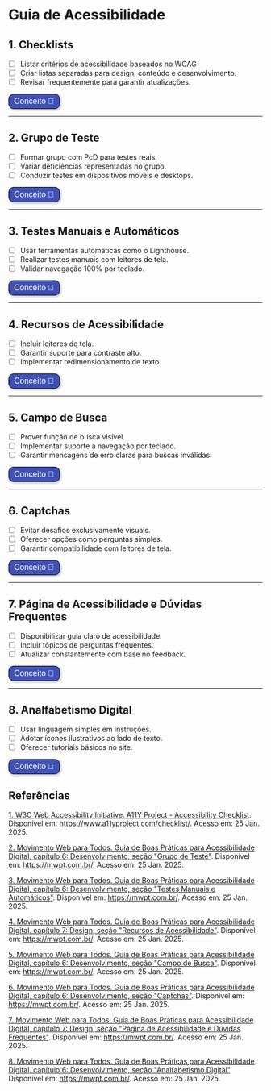 # Guia de Acessibilidade 
<style>
  .botao-conceito {
    border: 1px solid black;
    padding: 5px 10px;
    border-radius: 10px;
    background-color: #4051B5;
    color: white;
    font-size: 16px;
    cursor: pointer;
    box-shadow: 2px 2px 5px rgba(0, 0, 0, 0.3);
    transition: background-color 0.3s, transform 0.3s;
  }
  .botao-conceito:hover {
    background-color: #0056b3;
    transform: scale(1.05);
  }
</style>

## 1. Checklists 

- [ ] Listar critérios de acessibilidade baseados no WCAG
- [ ] Criar listas separadas para design, conteúdo e desenvolvimento.
- [ ] Revisar frequentemente para garantir atualizações.

<button title="Conceito Checklists" class="botao-conceito" onclick="let el = document.getElementById('checklists-conceito'); el.style.display = el.style.display === 'none' ? 'block' : 'none';">
  Conceito 📖
</button>
<div id="checklists-conceito" style="display: none;">
Checklists são listas práticas que garantem que os critérios de acessibilidade sejam atendidos em cada etapa do desenvolvimento de um site ou aplicação, desde o design até a implementação final. Exemplos podem ser encontrados em projetos como o <a href="https://www.a11yproject.com/checklist/" target="_blank">A11Y Project</a> <a href="#referencia-1">[1]</a>.
</div>

---

## 2. Grupo de Teste 

- [ ] Formar grupo com PcD para testes reais.
- [ ] Variar deficiências representadas no grupo.
- [ ] Conduzir testes em dispositivos móveis e desktops.

<button title="Conceito Grupo de Teste" class="botao-conceito" onclick="let el = document.getElementById('grupo-teste-conceito'); el.style.display = el.style.display === 'none' ? 'block' : 'none';">
  Conceito 📖
</button>
<div id="grupo-teste-conceito" style="display: none;">
Grupos de teste são compostos por pessoas, preferencialmente PcD, que avaliam a acessibilidade de sistemas. O envolvimento direto dessas pessoas promove feedbacks mais reais e eficazes. <a href="#referencia-2">[2]</a>
</div>

---

## 3. Testes Manuais e Automáticos 

- [ ] Usar ferramentas automáticas como o Lighthouse.
- [ ] Realizar testes manuais com leitores de tela.
- [ ] Validar navegação 100% por teclado.

<button title="Conceito Testes Manuais e Automáticos" class="botao-conceito" onclick="let el = document.getElementById('testes-conceito'); el.style.display = el.style.display === 'none' ? 'block' : 'none';">
  Conceito 📖
</button>
<div id="testes-conceito" style="display: none;">
Testes automáticos identificam problemas gerais, enquanto os manuais detectam barreiras específicas e nuances que ferramentas não podem avaliar, como a experiência do usuário. <a href="#referencia-3">[3]</a>
</div>

---

## 4. Recursos de Acessibilidade 

- [ ] Incluir leitores de tela.
- [ ] Garantir suporte para contraste alto.
- [ ] Implementar redimensionamento de texto.

<button title="Conceito Recursos de Acessibilidade" class="botao-conceito" onclick="let el = document.getElementById('recursos-conceito'); el.style.display = el.style.display === 'none' ? 'block' : 'none';">
  Conceito 📖
</button>
<div id="recursos-conceito" style="display: none;">
Recursos de acessibilidade incluem ferramentas e funcionalidades que ajudam PcD a interagir melhor com sistemas, como legendas em vídeos, leitores de tela e contraste ajustável. <a href="#referencia-4">[4]</a>
</div>

---

## 5. Campo de Busca 

- [ ] Prover função de busca visível.
- [ ] Implementar suporte a navegação por teclado.
- [ ] Garantir mensagens de erro claras para buscas inválidas.

<button title="Conceito Campo de Busca" class="botao-conceito" onclick="let el = document.getElementById('campo-busca-conceito'); el.style.display = el.style.display === 'none' ? 'block' : 'none';">
  Conceito 📖
</button>
<div id="campo-busca-conceito" style="display: none;">
Campos de busca acessíveis permitem que usuários encontrem informações rapidamente, mesmo aqueles com baixa habilidade digital ou que usam tecnologias assistivas. <a href="#referencia-5">[5]</a>
</div>

---

## 6. Captchas 

- [ ] Evitar desafios exclusivamente visuais.
- [ ] Oferecer opções como perguntas simples.
- [ ] Garantir compatibilidade com leitores de tela.

<button title="Conceito Captchas" class="botao-conceito" onclick="let el = document.getElementById('captchas-conceito'); el.style.display = el.style.display === 'none' ? 'block' : 'none';">
  Conceito 📖
</button>
<div id="captchas-conceito" style="display: none;">
Captchas frequentemente criam barreiras, especialmente para PcD. Métodos simples e alternativos, como perguntas textuais, são mais inclusivos. <a href="#referencia-6">[6]</a>
</div>

---

## 7. Página de Acessibilidade e Dúvidas Frequentes 

- [ ] Disponibilizar guia claro de acessibilidade.
- [ ] Incluir tópicos de perguntas frequentes.
- [ ] Atualizar constantemente com base no feedback.

<button title="Conceito Página de Acessibilidade" class="botao-conceito" onclick="let el = document.getElementById('pagina-acessibilidade-conceito'); el.style.display = el.style.display === 'none' ? 'block' : 'none';">
  Conceito 📖
</button>
<div id="pagina-acessibilidade-conceito" style="display: none;">
Essas páginas orientam usuários sobre como usar as funcionalidades de acessibilidade do site, promovendo uma experiência mais independente e informada. <a href="#referencia-7">[7]</a>
</div>

---

## 8. Analfabetismo Digital 

- [ ] Usar linguagem simples em instruções.
- [ ] Adotar ícones ilustrativos ao lado de texto.
- [ ] Oferecer tutoriais básicos no site.

<button title="Conceito Analfabetismo Digital" class="botao-conceito" onclick="let el = document.getElementById('analfabetismo-digital-conceito'); el.style.display = el.style.display === 'none' ? 'block' : 'none';">
  Conceito 📖
</button>
<div id="analfabetismo-digital-conceito" style="display: none;">
Analfabetismo digital refere-se à dificuldade de usar tecnologias por falta de habilidade ou conhecimento. Criar interfaces intuitivas ajuda a reduzir essa barreira. <a href="#referencia-8">[8]</a>
</div>

## Referências

<a id="referencia-1" href="https://www.a11yproject.com/checklist/" target="_blank">1. W3C Web Accessibility Initiative. A11Y Project - Accessibility Checklist</a>. Disponível em: https://www.a11yproject.com/checklist/. Acesso em: 25 Jan. 2025.

<a id="referencia-2" href="https://mwpt.com.br/" target="_blank">2. Movimento Web para Todos. Guia de Boas Práticas para Acessibilidade Digital, capítulo 6: Desenvolvimento, seção "Grupo de Teste"</a>. Disponível em: https://mwpt.com.br/. Acesso em: 25 Jan. 2025.

<a id="referencia-3" href="https://mwpt.com.br/" target="_blank">3. Movimento Web para Todos. Guia de Boas Práticas para Acessibilidade Digital, capítulo 6: Desenvolvimento, seção "Testes Manuais e Automáticos"</a>. Disponível em: https://mwpt.com.br/. Acesso em: 25 Jan. 2025.

<a id="referencia-4" href="https://mwpt.com.br/" target="_blank">4. Movimento Web para Todos. Guia de Boas Práticas para Acessibilidade Digital, capítulo 7: Design, seção "Recursos de Acessibilidade"</a>. Disponível em: https://mwpt.com.br/. Acesso em: 25 Jan. 2025.

<a id="referencia-5" href="https://mwpt.com.br/" target="_blank">5. Movimento Web para Todos. Guia de Boas Práticas para Acessibilidade Digital, capítulo 6: Desenvolvimento, seção "Campo de Busca"</a>. Disponível em: https://mwpt.com.br/. Acesso em: 25 Jan. 2025.

<a id="referencia-6" href="https://mwpt.com.br/" target="_blank">6. Movimento Web para Todos. Guia de Boas Práticas para Acessibilidade Digital, capítulo 6: Desenvolvimento, seção "Captchas"</a>. Disponível em: https://mwpt.com.br/. Acesso em: 25 Jan. 2025.

<a id="referencia-7" href="https://mwpt.com.br/" target="_blank">7. Movimento Web para Todos. Guia de Boas Práticas para Acessibilidade Digital, capítulo 7: Design, seção "Página de Acessibilidade e Dúvidas Frequentes"</a>. Disponível em: https://mwpt.com.br/. Acesso em: 25 Jan. 2025.

<a id="referencia-8" href="https://mwpt.com.br/" target="_blank">8. Movimento Web para Todos. Guia de Boas Práticas para Acessibilidade Digital, capítulo 6: Desenvolvimento, seção "Analfabetismo Digital"</a>. Disponível em: https://mwpt.com.br/. Acesso em: 25 Jan. 2025.
